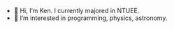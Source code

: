 - 👋 Hi, I’m Ken. I currently majored in NTUEE.
- 👀 I’m interested in programming, physics, astronomy.



<!---
YCK1130/YCK1130 is a ✨ special ✨ repository because its `README.md` (this file) appears on your GitHub profile.
You can click the Preview link to take a look at your changes.
--->
